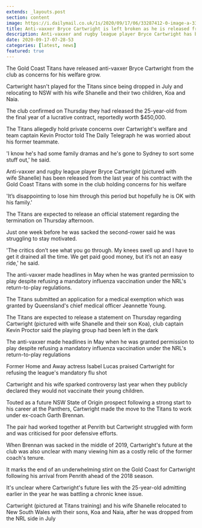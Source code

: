 ```yaml
---
extends: _layouts.post
section: content
image: https://i.dailymail.co.uk/1s/2020/09/17/06/33287412-0-image-a-33_1600321504041.jpg 
title: Anti-vaxxer Bryce Cartwright is left broken as he is released from the Gold Coast Titans 
description: Anti-vaxxer and rugby league player Bryce Cartwright has been released from the last year of his contract with the Gold Coast Titans with some in the club holding concerns for his welfare. 
date: 2020-09-17-07-28-53 
categories: [latest, news] 
featured: true 
--- 
```

The Gold Coast Titans have released anti-vaxxer Bryce Cartwright from the club as concerns for his welfare grow.

Cartwright hasn't played for the Titans since being dropped in July and relocating to NSW with his wife Shanelle and their two children, Koa and Naia.

The club confirmed on Thursday they had released the 25-year-old from the final year of a lucrative contract, reportedly worth $450,000.  

The Titans allegedly hold private concerns over Cartwright's welfare and team captain Kevin Proctor told The Daily Telegraph he was worried about his former teammate. 

'I know he's had some family dramas and he's gone to Sydney to sort some stuff out,' he said.

Anti-vaxxer and rugby league player Bryce Cartwright (pictured with wife Shanelle) has been released from the last year of his contract with the Gold Coast Titans with some in the club holding concerns for his welfare

'It’s disappointing to lose him through this period but hopefully he is OK with his family.'

The Titans are expected to release an official statement regarding the termination on Thursday afternoon.

Just one week before he was sacked the second-rower said he was struggling to stay motivated.

'The critics don’t see what you go through. My knees swell up and I have to get it drained all the time. We get paid good money, but it’s not an easy ride,' he said.

The anti-vaxxer made headlines in May when he was granted permission to play despite refusing a mandatory influenza vaccination under the NRL's return-to-play regulations.

The Titans submitted an application for a medical exemption which was granted by Queensland's chief medical officer Jeannette Young.

The Titans are expected to release a statement on Thursday regarding Cartwright (pictured with wife Shanelle and their son Koa), club captain Kevin Proctor said the playing group had been left in the dark

The anti-vaxxer made headlines in May when he was granted permission to play despite refusing a mandatory influenza vaccination under the NRL's return-to-play regulations

Former Home and Away actress Isabel Lucas praised Cartwright for refusing the league's mandatory flu shot 

Cartwright and his wife sparked controversy last year when they publicly declared they would not vaccinate their young children. 

Touted as a future NSW State of Origin prospect following a strong start to his career at the Panthers, Cartwright made the move to the Titans to work under ex-coach Garth Brennan.

The pair had worked together at Penrith but Cartwright struggled with form and was criticised for poor defensive efforts.

When Brennan was sacked in the middle of 2019, Cartwright's future at the club was also unclear with many viewing him as a costly relic of the former coach's tenure.

It marks the end of an underwhelming stint on the Gold Coast for Cartwright following his arrival from Penrith ahead of the 2018 season. 

It's unclear where Cartwright's future lies with the 25-year-old admitting earlier in the year he was battling a chronic knee issue.

Cartwright (pictured at Titans training) and his wife Shanelle relocated to New South Wales with their sons, Koa and Naia, after he was dropped from the NRL side in July

